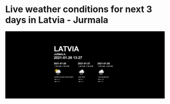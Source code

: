 
<h1>Live weather conditions for next 3 days in Latvia - Jurmala</h1>

<img src="GitImages/image.PNG" width="1080">
